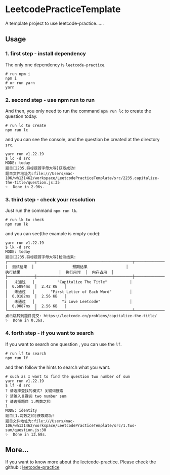 # LeetcodePracticeTemplate
A template project to use leetcode-practice......

## Usage

### 1. first step - install dependency

The only one dependency is `leetcode-practice`.

```shell
# run npm i 
npm i 
# or run yarn
yarn
```
### 2. second step - use npm run to run

And then, you only need to run the command `npm run lc` to create the question today.

```shell
# run lc to create
npm run lc 
```

and you can see the console, and the question be created at the directory `src`.

```shell
yarn run v1.22.19
$ lc -d src
MODE: today
题目[2235.将标题首字母大写]获取成功!
题目文件地址为:file:///Users/mac-106/wh131462/workspace/LeetcodePracticeTemplate/src/2235.capitalize-the-title/question.js:35
✨  Done in 2.96s.
```

### 3. third step - check your resolution

Just run the command `npm run lk`.

```shell
# run lk to check
npm run lk
```

and you can see(the example is empty code):

```shell
yarn run v1.22.19
$ lk -d src
MODE: today
题目[2235.将标题首字母大写]检测结果:
┌────────────┬──────────────────────────────────────────┬──────────────────────────────────────────┬────────────┬────────────┐
│  测试结果  │                 预期结果                 │                 执行结果                 │  执行用时  │  内存占用  │
├────────────┼──────────────────────────────────────────┼──────────────────────────────────────────┼────────────┼────────────┤
│   未通过   │          "Capitalize The Title"          │                                          │  0.5894ms  │  2.42 KB   │
│   未通过   │       "First Letter of Each Word"        │                                          │  0.0182ms  │  2.56 KB   │
│   未通过   │            "i Love Leetcode"             │                                          │  0.0087ms  │  2.56 KB   │
└────────────┴──────────────────────────────────────────┴──────────────────────────────────────────┴────────────┴────────────┘
点击跳转到题目提交: https://leetcode.cn/problems/capitalize-the-title/
✨  Done in 0.36s.
```

### 4. forth step - if you want to search

If you want to search one question , you can use the `lf`.

```shell
# run lf to search
npm run lf
```
and then follow the hints to search what you want.
```shell
# such as I want to find the question two number of sum
yarn run v1.22.19
$ lf -d src
? 请选择查找的模式? 关键词搜索
? 请输入关键词 two number sum
? 请选择题目 1.两数之和
1
MODE: identity
题目[1.两数之和]获取成功!
题目文件地址为:file:///Users/mac-106/wh131462/workspace/LeetcodePracticeTemplate/src/1.two-sum/question.js:30
✨  Done in 13.68s.
```

## More...

If you want to know more about the leetcode-practice. Please check the github : [leetcode-practice](https://github.com/EternalHeartTeam/leetcode-practice)